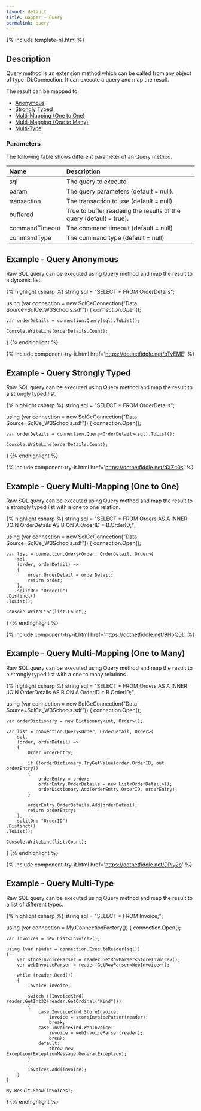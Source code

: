 ```yaml
---
layout: default
title: Dapper - Query 
permalink: query
---
```


{% include template-h1.html %}

## Description
Query method is an extension method which can be called from any object of type IDbConnection. It can execute a query and map the result.

The result can be mapped to:

- [Anonymous](#example---query-anonymous)
- [Strongly Typed](#example---query-strongly-typed)
- [Multi-Mapping (One to One)](#example---query-multi-mapping-one-to-one)
- [Multi-Mapping (One to Many)](#example---query-multi-mapping-one-to-many)
- [Multi-Type](#example---query-multi-type)

### Parameters
The following table shows different parameter of an Query method.

| Name | Description |
| :--- | :---------- |
| sql         | The query to execute. |
| param       | The query parameters (default = null). |
| transaction | The transaction to use (default = null). |
| buffered    | True to buffer readeing the results of the query (default = true). |
| commandTimeout | The command timeout (default = null) |
| commandType    | The command type (default = null) |

## Example - Query Anonymous
Raw SQL query can be executed using Query method and map the result to a dynamic list.

{% highlight csharp %}
string sql = "SELECT * FROM OrderDetails";

using (var connection = new SqlCeConnection("Data Source=SqlCe_W3Schools.sdf"))
{
	connection.Open();
	
	var orderDetails = connection.Query(sql).ToList();

	Console.WriteLine(orderDetails.Count);
}
{% endhighlight %}

{% include component-try-it.html href='https://dotnetfiddle.net/qTvEME' %}

## Example - Query Strongly Typed
Raw SQL query can be executed using Query method and map the result to a strongly typed list.

{% highlight csharp %}
string sql = "SELECT * FROM OrderDetails";

using (var connection = new SqlCeConnection("Data Source=SqlCe_W3Schools.sdf"))
{
	connection.Open();
	
	var orderDetails = connection.Query<OrderDetail>(sql).ToList();

	Console.WriteLine(orderDetails.Count);
}
{% endhighlight %}

{% include component-try-it.html href='https://dotnetfiddle.net/dXZc0s' %}

## Example - Query Multi-Mapping (One to One)
Raw SQL query can be executed using Query method and map the result to a strongly typed list with a one to one relation.

{% highlight csharp %}
string sql = "SELECT * FROM Orders AS A INNER JOIN OrderDetails AS B ON A.OrderID = B.OrderID;";

using (var connection = new SqlCeConnection("Data Source=SqlCe_W3Schools.sdf"))
{
	connection.Open();

	var list = connection.Query<Order, OrderDetail, Order>(
     	sql,
     	(order, orderDetail) =>
     	{
         	order.OrderDetail = orderDetail;
         	return order;
     	},
     	splitOn: "OrderID")
 	.Distinct()
 	.ToList();

	Console.WriteLine(list.Count);
}
{% endhighlight %}

{% include component-try-it.html href='https://dotnetfiddle.net/9HbQ0L' %}

## Example - Query Multi-Mapping (One to Many)
Raw SQL query can be executed using Query method and map the result to a strongly typed list with a one to many relations.

{% highlight csharp %}
string sql = "SELECT * FROM Orders AS A INNER JOIN OrderDetails AS B ON A.OrderID = B.OrderID;";

using (var connection = new SqlCeConnection("Data Source=SqlCe_W3Schools.sdf"))
{
    connection.Open();
    
    var orderDictionary = new Dictionary<int, Order>();
    
    var list = connection.Query<Order, OrderDetail, Order>(
        sql,
        (order, orderDetail) =>
        {
          	Order orderEntry;
          
          	if (!orderDictionary.TryGetValue(order.OrderID, out orderEntry))
          	{
              	orderEntry = order;
              	orderEntry.OrderDetails = new List<OrderDetail>();
              	orderDictionary.Add(orderEntry.OrderID, orderEntry);
          	}
        
          	orderEntry.OrderDetails.Add(orderDetail);
          	return orderEntry;
        },
        splitOn: "OrderID")
    .Distinct()
    .ToList();
    
    Console.WriteLine(list.Count);
}
{% endhighlight %}

{% include component-try-it.html href='https://dotnetfiddle.net/DPiy2b' %}

## Example - Query Multi-Type
Raw SQL query can be executed using Query method and map the result to a list of different types.

{% highlight csharp %}
string sql = "SELECT * FROM Invoice;";

using (var connection = My.ConnectionFactory())
{
    connection.Open();

    var invoices = new List<Invoice>();

    using (var reader = connection.ExecuteReader(sql))
    {
        var storeInvoiceParser = reader.GetRowParser<StoreInvoice>();
        var webInvoiceParser = reader.GetRowParser<WebInvoice>();

        while (reader.Read())
        {
            Invoice invoice;

            switch ((InvoiceKind) reader.GetInt32(reader.GetOrdinal("Kind")))
            {
                case InvoiceKind.StoreInvoice:
                    invoice = storeInvoiceParser(reader);
                    break;
                case InvoiceKind.WebInvoice:
                    invoice = webInvoiceParser(reader);
                    break;
                default:
                    throw new Exception(ExceptionMessage.GeneralException);
            }

            invoices.Add(invoice);
        }
    }
    
    My.Result.Show(invoices);
}
{% endhighlight %}

